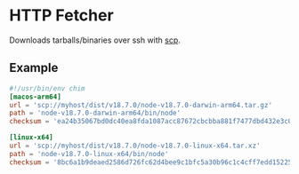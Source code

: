 # HTTP Fetcher

Downloads tarballs/binaries over ssh with [scp](https://linux.die.net/man/1/scp).

## Example

```toml title=bin/node
#!/usr/bin/env chim
[macos-arm64]
url = 'scp://myhost/dist/v18.7.0/node-v18.7.0-darwin-arm64.tar.gz'
path = 'node-v18.7.0-darwin-arm64/bin/node'
checksum = 'ea24b35067bd0dc40ea8fda1087acc87672cbcbba881f7477dbd432e3c03343d'

[linux-x64]
url = 'scp://myhost/dist/v18.7.0/node-v18.7.0-linux-x64.tar.xz'
path = 'node-v18.7.0-linux-x64/bin/node'
checksum = '8bc6a1b9deaed2586d726fc62d4bee9c1bfc5a30b96c1c4cff7edd15225a11a2'
```
